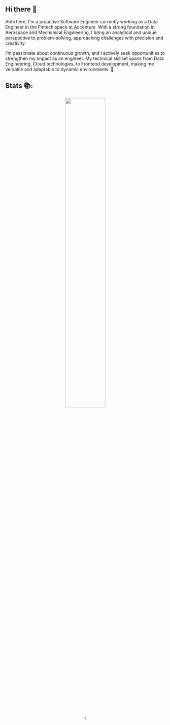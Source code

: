 ## Hi there 👋

Abhi here, I'm a proactive Software Engineer currently working as a Data Engineer in the Fintech space at Accenture. With a strong foundation in Aerospace and Mechanical Engineering, I bring an analytical and unique perspective to problem-solving, approaching challenges with precision and creativity.

I’m passionate about continuous growth, and I actively seek opportunities to strengthen my impact as an engineer. My technical skillset spans from Data Engineering, Cloud technologies, to Frontend development, making me versatile and adaptable to dynamic environments. 🧩

## Stats 📚:
<p align="center">
  <img height="50%" width="auto" src ="https://github-readme-stats.vercel.app/api?username=Bh00fie&show_icons=true&count_private=true&theme=graywhite&hide_border=true&hide=issues,contribs&bg_color=FFFFFF">
  <br>
  <img height="5%" width="auto" src ="https://github-readme-stats.vercel.app/api/top-langs/?username=Bh00fie&layout=compact&hide_border=true&theme=graywhite&bg_color=FFFFFF&langs_count=6&hide=jupyter%20notebook,tex,css,php&exclude_repo=Pacman-AI">
  <br>
<!--   <img src="https://github-readme-streak-stats.herokuapp.com?user=Bh00fie&theme=default&hide_border=true&background=FFFFFF" /> -->
</p>
<!--
**Bh00fie/Bh00fie** is a ✨ _special_ ✨ repository because its `README.md` (this file) appears on your GitHub profile.

Here are some ideas to get you started:

- 🔭 I’m currently working on ...
- 🌱 I’m currently learning ...
- 👯 I’m looking to collaborate on ...
- 🤔 I’m looking for help with ...
- 💬 Ask me about ...
- 📫 How to reach me: ...
- 😄 Pronouns: ...
- ⚡ Fun fact: ...
-->
